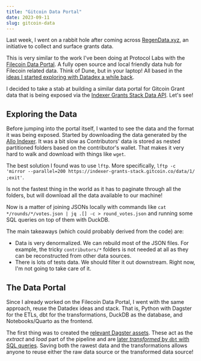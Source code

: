 ```yaml
---
title: "Gitcoin Data Portal"
date: 2023-09-11
slug: gitcoin-data
---
```


Last week, I went on a rabbit hole after coming across [RegenData.xyz](https://gov.gitcoin.co/t/regendata-xyz-our-sybil-resistant-future-q3-2023-and-beyond/16474), an initiative to collect and surface grants data.

This is very similar to the work I've been doing at Protocol Labs with the [Filecoin Data Portal](https://github.com/davidgasquez/filecoin-data-portal). A fully open source and local friendly data hub for Filecoin related data. Think of Dune, but in your laptop! All based in the [ideas I started exploring with Datadex a while back](https://github.com/davidgasquez/datadex).

I decided to take a stab at building a similar data portal for Gitcoin Grant data that is being exposed via the [Indexer Grants Stack Data API](https://indexer-grants-stack.gitcoin.co/data/). Let's see!

## Exploring the Data

Before jumping into the portal itself, I wanted to see the data and the format it was being exposed. Started by downloading the data generated by the [Allo Indexer](https://github.com/gitcoinco/allo-indexer/). It was a bit slow as Contributors' data is stored as nested partitioned folders based on the contributor's wallet. That makes it very hard to walk and download with things like `wget`.

The best solution I found was to use `lftp`. More specifically, `lftp -c 'mirror --parallel=200 https://indexer-grants-stack.gitcoin.co/data/1/ ;exit'`.

Is not the fastest thing in the world as it has to paginate through all the folders, but will download all the data available to our machine!

Now is a matter of joining JSONs locally with commands like `cat */rounds/*/votes.json | jq .[] -c > round_votes.json` and running some SQL queries on top of them with DuckDB.

The main takeaways (which could probably derived from the code) are:

- Data is very denormalized. We can rebuild most of the JSON files. For example, the tricky `contributors/*` folders is not needed at all as they can be reconstructed from other data sources.
- There is lots of tests data. We should filter it out downstream. Right now, I'm not going to take care of it.

## The Data Portal

<div class="github-card" data-github="davidgasquez/gitcoin-grants-data-portal" data-width="650" data-height="" data-theme="default"></div>
<script src="//cdn.jsdelivr.net/github-cards/latest/widget.js"></script>

Since I already worked on the Filecoin Data Portal, I went with the same approach, reuse the Datadex ideas and stack. That is, Python with Dagster for the ETLs, dbt for the transformations, DuckDB as the database, and Notebooks/Quarto as the frontend.

The first thing was to created the [relevant Dagster assets](https://github.com/davidgasquez/gitcoin-grants-data-portal/blob/main/ggdp/assets.py). These act as the _extract_ and _load_ part of the pipeline and are [later _transformed_ by `dbt` with SQL queries](https://github.com/davidgasquez/gitcoin-grants-data-portal/blob/main/dbt/models/round_votes.sql). Saving both the rawest data and the transformations allows anyone to reuse either the raw data source or the transformed data source!
